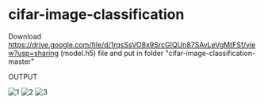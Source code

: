 # cifar-image-classification


Download  https://drive.google.com/file/d/1rqsSsVO8x9SrcGIQUn87SAvLeVgMtFSf/view?usp=sharing (model.h5) file and put in folder "cifar-image-classification-master"

OUTPUT

![1](https://user-images.githubusercontent.com/58854162/86143149-b4c6ff80-bb11-11ea-9193-52ee5e4103d6.png)
![2](https://user-images.githubusercontent.com/58854162/86143173-bdb7d100-bb11-11ea-93e9-94664e1a1e91.png)
![3](https://user-images.githubusercontent.com/58854162/86143189-c27c8500-bb11-11ea-896e-3018c6dff506.png)
